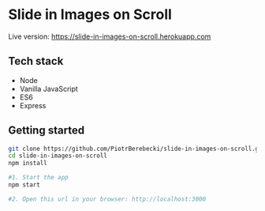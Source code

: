 # Slide in Images on Scroll

Live version: https://slide-in-images-on-scroll.herokuapp.com

<!-- <img src="./src/graphics/screencast.gif" width="275px" height="auto"> -->

## Tech stack
* Node
* Vanilla JavaScript
* ES6
* Express

## Getting started

```sh
git clone https://github.com/PiotrBerebecki/slide-in-images-on-scroll.git
cd slide-in-images-on-scroll
npm install

#1. Start the app
npm start

#2. Open this url in your browser: http://localhost:3000
```
